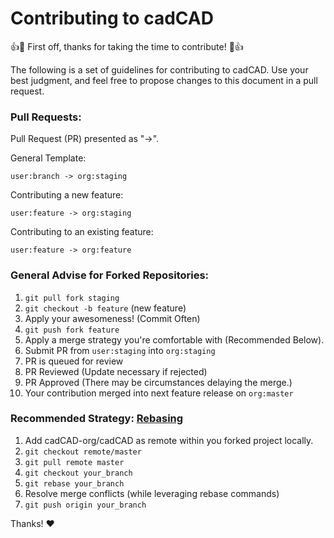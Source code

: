 # Contributing to cadCAD

:+1::tada: First off, thanks for taking the time to contribute! :tada::+1:

The following is a set of guidelines for contributing to cadCAD. 
Use your best judgment, and feel free to propose changes to this document in a pull request.

### Pull Requests:

Pull Request (PR) presented as "->".

General Template:

`user:branch -> org:staging`

Contributing a new feature:

`user:feature -> org:staging`

Contributing to an existing feature:

`user:feature -> org:feature`

### General Advise for Forked Repositories:
1. `git pull fork staging`
2. `git checkout -b feature` (new feature)
3. Apply your awesomeness! (Commit Often)
4. `git push fork feature`
5. Apply a merge strategy you're comfortable with (Recommended Below).
6. Submit PR from `user:staging` into `org:staging`
7. PR is queued for review
8. PR Reviewed (Update necessary if rejected)
9. PR Approved (There may be circumstances delaying the merge.)
10. Your contribution merged into next feature release on `org:master`

### Recommended Strategy: [Rebasing](https://git-scm.com/book/en/v2/Git-Branching-Rebasing)
1. Add cadCAD-org/cadCAD as remote within you forked project locally.
2. `git checkout remote/master`
3. `git pull remote master`
4. `git checkout your_branch`
5. `git rebase your_branch`
6. Resolve merge conflicts (while leveraging rebase commands)
7. `git push origin your_branch`

Thanks! :heart:
